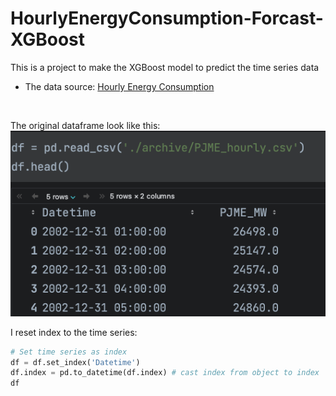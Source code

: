 # HourlyEnergyConsumption-Forcast-XGBoost

This is a project to make the XGBoost model to predict the time series data<br/>

* The data source: [Hourly Energy Consumption](https://www.kaggle.com/datasets/robikscube/hourly-energy-consumption)

<br/>

The original dataframe look like this: <br/>
![screen-shot](screen-shot.png)<br/>

I reset index to the time series:
```py
# Set time series as index
df = df.set_index('Datetime')
df.index = pd.to_datetime(df.index) # cast index from object to index
df
```


